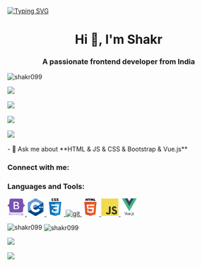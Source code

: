 <a href="https://git.io/typing-svg"><img src="https://readme-typing-svg.herokuapp.com?center=%D8%AE%D8%A7%D8%B7%D8%A6%D8%A9&vCenter=%D8%AE%D8%A7%D8%B7%D8%A6%D8%A9&lines=Hi%F0%9F%91%8B%2Cl'm+shakr+I'm+web+Developer" alt="Typing SVG" /></a>

<h1 align="center">Hi 👋, I'm Shakr</h1>
<h3 align="center">A passionate frontend developer from India</h3>

<p align="left"> <img src="https://komarev.com/ghpvc/?username=shakr099&label=Profile%20views&color=0e75b6&style=flat" alt="shakr099" /> </p>


<p> <img src="https://fiverr-res.cloudinary.com/images/t_main1,q_auto,f_auto,q_auto,f_auto/gigs/125973407/original/ecd665011d58418ec998f03cb4cf0f46581925c2/do-responsive-ui-ux-design-for-your-website-and-landing-page.png" /></a></p>
<p> <img src="https://encrypted-tbn0.gstatic.com/images?q=tbn:ANd9GcQTFbOsIpzRkf7xhDpSGL4qIu66KHvrV3Cp-g&usqp=CAU" /></a></p>
<p> <img src="https://www.captain-design.com/blog/content/images/2022/02/website-Listicle.jpg" /></a></p>
<p> <img src="https://encrypted-tbn0.gstatic.com/images?q=tbn:ANd9GcRHVz0DfXd3EhGSTAIj_-yYoopifLivw-kZig&usqp=CAU" /></a></p>
- 💬 Ask me about **HTML & JS & CSS & Bootstrap & Vue.js**

<h3 align="left">Connect with me:</h3>
<p align="left">
</p>

<h3 align="left">Languages and Tools:</h3>
<p align="left"> <a href="https://getbootstrap.com" target="_blank" rel="noreferrer"> <img src="https://raw.githubusercontent.com/devicons/devicon/master/icons/bootstrap/bootstrap-plain-wordmark.svg" alt="bootstrap" width="40" height="40"/> </a> <a href="https://www.w3schools.com/cpp/" target="_blank" rel="noreferrer"> <img src="https://raw.githubusercontent.com/devicons/devicon/master/icons/cplusplus/cplusplus-original.svg" alt="cplusplus" width="40" height="40"/> </a> <a href="https://www.w3schools.com/css/" target="_blank" rel="noreferrer"> <img src="https://raw.githubusercontent.com/devicons/devicon/master/icons/css3/css3-original-wordmark.svg" alt="css3" width="40" height="40"/> </a> <a href="https://git-scm.com/" target="_blank" rel="noreferrer"> <img src="https://www.vectorlogo.zone/logos/git-scm/git-scm-icon.svg" alt="git" width="40" height="40"/> </a> <a href="https://www.w3.org/html/" target="_blank" rel="noreferrer"> <img src="https://raw.githubusercontent.com/devicons/devicon/master/icons/html5/html5-original-wordmark.svg" alt="html5" width="40" height="40"/> </a> <a href="https://developer.mozilla.org/en-US/docs/Web/JavaScript" target="_blank" rel="noreferrer"> <img src="https://raw.githubusercontent.com/devicons/devicon/master/icons/javascript/javascript-original.svg" alt="javascript" width="40" height="40"/> </a> <a href="https://vuejs.org/" target="_blank" rel="noreferrer"> <img src="https://raw.githubusercontent.com/devicons/devicon/master/icons/vuejs/vuejs-original-wordmark.svg" alt="vuejs" width="40" height="40"/> </a> </p>

<p><img align="left" src="https://github-readme-stats.vercel.app/api/top-langs?username=shakr099&show_icons=true&locale=en&layout=compact" alt="shakr099" /></p>
<p>&nbsp;<img align="center" src="https://github-readme-stats.vercel.app/api?username=shakr099&show_icons=true&locale=en" alt="shakr099" /></p>

<p> <img src="https://fiverr-res.cloudinary.com/images/t_main1,q_auto,f_auto,q_auto,f_auto/gigs/157258424/original/bd81dc7b294420a848c42b913fddc74663aa572a/design-landing-page-using-psd-figma-xd-in-24-hours.jpg" /></a></p>
<p> <img src="https://freebieflux.com/uploads/freebies/thumbnails/landing-page-design-concept-for-growth-agency-by-ar-shakir.jpeg" /></a></p>

